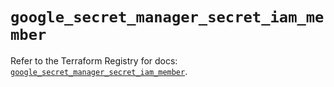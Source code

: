 # `google_secret_manager_secret_iam_member`

Refer to the Terraform Registry for docs: [`google_secret_manager_secret_iam_member`](https://registry.terraform.io/providers/hashicorp/google-beta/6.22.0/docs/resources/google_secret_manager_secret_iam_member).
